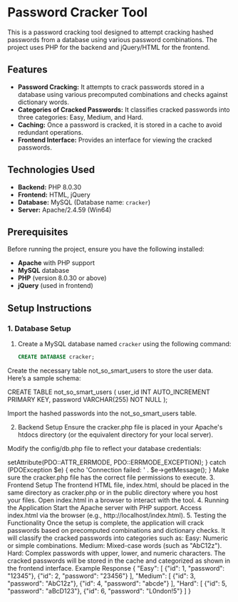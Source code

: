 # Password Cracker Tool

This is a password cracking tool designed to attempt cracking hashed passwords from a database using various password combinations. The project uses PHP for the backend and jQuery/HTML for the frontend.

## Features

- **Password Cracking:** It attempts to crack passwords stored in a database using various precomputed combinations and checks against dictionary words.
- **Categories of Cracked Passwords:** It classifies cracked passwords into three categories: Easy, Medium, and Hard.
- **Caching:** Once a password is cracked, it is stored in a cache to avoid redundant operations.
- **Frontend Interface:** Provides an interface for viewing the cracked passwords.

## Technologies Used

- **Backend:** PHP 8.0.30
- **Frontend:** HTML, jQuery
- **Database:** MySQL (Database name: `cracker`)
- **Server:** Apache/2.4.59 (Win64)

## Prerequisites

Before running the project, ensure you have the following installed:

- **Apache** with PHP support
- **MySQL** database
- **PHP** (version 8.0.30 or above)
- **jQuery** (used in frontend)

## Setup Instructions

### 1. Database Setup

1. Create a MySQL database named `cracker` using the following command:

   ```sql
   CREATE DATABASE cracker;


Create the necessary table not_so_smart_users to store the user data. Here’s a sample schema:

CREATE TABLE not_so_smart_users (
    user_id INT AUTO_INCREMENT PRIMARY KEY,
    password VARCHAR(255) NOT NULL
);

Import the hashed passwords into the not_so_smart_users table.

2. Backend Setup
Ensure the cracker.php file is placed in your Apache's htdocs directory (or the equivalent directory for your local server).

Modify the config/db.php file to reflect your database credentials:

<?php
$host = 'localhost'; 
$dbname = 'cracker';
$username = 'root';
$password = ''; // Adjust if necessary

try {
    $pdo = new PDO("mysql:host=$host;dbname=$dbname", $username, $password);
    $pdo->setAttribute(PDO::ATTR_ERRMODE, PDO::ERRMODE_EXCEPTION);
} catch (PDOException $e) {
    echo 'Connection failed: ' . $e->getMessage();
}

Make sure the cracker.php file has the correct file permissions to execute.

3. Frontend Setup
The frontend HTML file, index.html, should be placed in the same directory as cracker.php or in the public directory where you host your files.

Open index.html in a browser to interact with the tool.

4. Running the Application
Start the Apache server with PHP support.

Access index.html via the browser (e.g., http://localhost/index.html).

5. Testing the Functionality
Once the setup is complete, the application will crack passwords based on precomputed combinations and dictionary checks. It will classify the cracked passwords into categories such as:

Easy: Numeric or simple combinations.

Medium: Mixed-case words (such as "AbC12z").

Hard: Complex passwords with upper, lower, and numeric characters.

The cracked passwords will be stored in the cache and categorized as shown in the frontend interface.

Example Response

{
    "Easy": [
        {"id": 1, "password": "12345"},
        {"id": 2, "password": "23456"}
    ],
    "Medium": [
        {"id": 3, "password": "AbC12z"},
        {"id": 4, "password": "abcde"}
    ],
    "Hard": [
        {"id": 5, "password": "aBcD123"},
        {"id": 6, "password": "L0ndon!5"}
    ]
}

